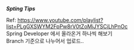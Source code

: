 ***Spting Tips***

Ref: https://www.youtube.com/playlist?list=PLgGXSWYM2FpPw8rV0tZoMiJYSCiLhPnOc   
Spring Developer 에서 올라온거 하나씩 해보기   
Branch 기준으로 나누어서 업로드..   